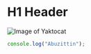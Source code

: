 # H1 Header
![Image of Yaktocat](https://octodex.github.com/images/yaktocat.png)
``` javascript
console.log("Abuzittin");
```
